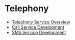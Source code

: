 # Telephony

- [Telephony Service Overview](telephony-overview.md)
- [Call Service Development](telephony-call.md)
- [SMS Service Development](telephony-sms.md)